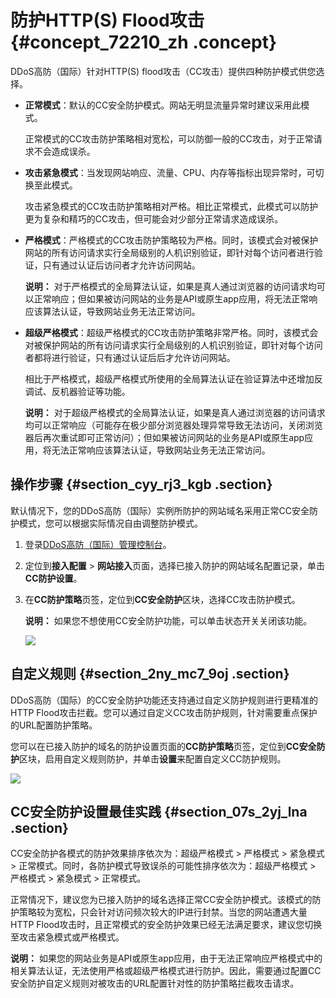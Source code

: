 # 防护HTTP\(S\) Flood攻击 {#concept_72210_zh .concept}

DDoS高防（国际）针对HTTP\(S\) flood攻击（CC攻击）提供四种防护模式供您选择。

-   **正常模式**：默认的CC安全防护模式。网站无明显流量异常时建议采用此模式。

    正常模式的CC攻击防护策略相对宽松，可以防御一般的CC攻击，对于正常请求不会造成误杀。

-   **攻击紧急模式**：当发现网站响应、流量、CPU、内存等指标出现异常时，可切换至此模式。

    攻击紧急模式的CC攻击防护策略相对严格。相比正常模式，此模式可以防护更为复杂和精巧的CC攻击，但可能会对少部分正常请求造成误杀。

-   **严格模式**：严格模式的CC攻击防护策略较为严格。同时，该模式会对被保护网站的所有访问请求实行全局级别的人机识别验证，即针对每个访问者进行验证，只有通过认证后访问者才允许访问网站。

    **说明：** 对于严格模式的全局算法认证，如果是真人通过浏览器的访问请求均可以正常响应；但如果被访问网站的业务是API或原生app应用，将无法正常响应该算法认证，导致网站业务无法正常访问。

-   **超级严格模式**：超级严格模式的CC攻击防护策略非常严格。同时，该模式会对被保护网站的所有访问请求实行全局级别的人机识别验证，即针对每个访问者都将进行验证，只有通过认证后后才允许访问网站。

    相比于严格模式，超级严格模式所使用的全局算法认证在验证算法中还增加反调试、反机器验证等功能。

    **说明：** 对于超级严格模式的全局算法认证，如果是真人通过浏览器的访问请求均可以正常响应（可能存在极少部分浏览器处理异常导致无法访问，关闭浏览器后再次重试即可正常访问）；但如果被访问网站的业务是API或原生app应用，将无法正常响应该算法认证，导致网站业务无法正常访问。


## 操作步骤 {#section_cyy_rj3_kgb .section}

默认情况下，您的DDoS高防（国际）实例所防护的网站域名采用正常CC安全防护模式，您可以根据实际情况自由调整防护模式。

1.  登录[DDoS高防（国际）管理控制台](https://yundun.console.aliyun.com/?p=ddosdip)。
2.  定位到**接入配置** \> **网站接入**页面，选择已接入防护的网站域名配置记录，单击**CC防护设置**。
3.  在**CC防护策略**页签，定位到**CC安全防护**区块，选择CC攻击防护模式。

    **说明：** 如果您不想使用CC安全防护功能，可以单击状态开关关闭该功能。

    ![](http://static-aliyun-doc.oss-cn-hangzhou.aliyuncs.com/assets/img/79692/156257009236922_zh-CN.png)


## 自定义规则 {#section_2ny_mc7_9oj .section}

DDoS高防（国际）的CC安全防护功能还支持通过自定义防护规则进行更精准的HTTP Flood攻击拦截。您可以通过自定义CC攻击防护规则，针对需要重点保护的URL配置防护策略。

您可以在已接入防护的域名的防护设置页面的**CC防护策略**页签，定位到**CC安全防护**区块，启用自定义规则防护，并单击**设置**来配置自定义CC防护规则。

![](http://static-aliyun-doc.oss-cn-hangzhou.aliyuncs.com/assets/img/79692/156257009236923_zh-CN.png)

## CC安全防护设置最佳实践 {#section_07s_2yj_lna .section}

CC安全防护各模式的防护效果排序依次为：超级严格模式 \> 严格模式 \> 紧急模式 \> 正常模式。同时，各防护模式导致误杀的可能性排序依次为：超级严格模式 \> 严格模式 \> 紧急模式 \> 正常模式。

正常情况下，建议您为已接入防护的域名选择正常CC安全防护模式。该模式的防护策略较为宽松，只会针对访问频次较大的IP进行封禁。当您的网站遭遇大量HTTP Flood攻击时，且正常模式的安全防护效果已经无法满足要求，建议您切换至攻击紧急模式或严格模式。

**说明：** 如果您的网站业务是API或原生app应用，由于无法正常响应严格模式中的相关算法认证，无法使用严格或超级严格模式进行防护。因此，需要通过配置CC安全防护自定义规则对被攻击的URL配置针对性的防护策略拦截攻击请求。


